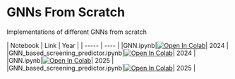 # GNNs From Scratch
Implementations of different GNNs from scratch

| Notebook | Link | Year |
| ----- | ---- |
|GNN.ipynb|<a target="_blank" href="https://colab.research.google.com/github/HFooladi/GNNs_from_scratch/blob/main/notebooks/GNN.ipynb"><img src="https://colab.research.google.com/assets/colab-badge.svg" alt="Open In Colab"/></a>| 2024 |
|GNN_based_screening_predictor.ipynb|<a target="_blank" href="https://colab.research.google.com/github/HFooladi/GNNs_from_scratch/blob/main/notebooks/GNN_based_screening_predictor.ipynb"><img src="https://colab.research.google.com/assets/colab-badge.svg" alt="Open In Colab"/></a>| 2024 |
|GNN.ipynb|<a target="_blank" href="https://colab.research.google.com/github/HFooladi/GNNs_from_scratch/blob/main/notebooks/GNN.ipynb"><img src="https://colab.research.google.com/assets/colab-badge.svg" alt="Open In Colab"/></a>| 2025 |
|GNN_based_screening_predictor.ipynb|<a target="_blank" href="https://colab.research.google.com/github/HFooladi/GNNs_from_scratch/blob/main/notebooks/GNN_based_screening_predictor.ipynb"><img src="https://colab.research.google.com/assets/colab-badge.svg" alt="Open In Colab"/></a>| 2025 |

